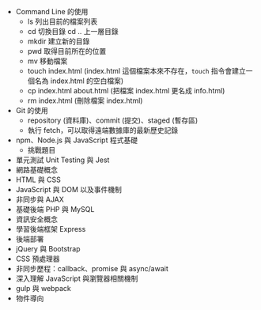 - Command Line 的使用
  - ls 列出目前的檔案列表
  - cd 切換目錄 cd .. 上一層目錄
  - mkdir 建立新的目錄
  - pwd 取得目前所在的位置
  - mv 移動檔案
  - touch index.html (index.html 這個檔案本來不存在，`touch` 指令會建立一個名為 index.html 的空白檔案)
  - cp index.html about.html (把檔案 index.html 更名成 info.html)
  - rm index.html (刪除檔案 index.html)
- Git 的使用
  - repository (資料庫)、commit (提交)、staged (暫存區)
  - 執行 fetch，可以取得遠端數據庫的最新歷史記錄
- npm、Node.js 與 JavaScript 程式基礎
  - 挑戰題目
- 單元測試 Unit Testing 與 Jest
- 網路基礎概念
- HTML 與 CSS
- JavaScript 與 DOM 以及事件機制
- 非同步與 AJAX
- 基礎後端 PHP 與 MySQL
- 資訊安全概念
- 學習後端框架 Express
- 後端部署
- jQuery 與 Bootstrap
- CSS 預處理器
- 非同步歷程：callback、promise 與 async/await
- 深入理解 JavaScript 與瀏覽器相關機制
- gulp 與 webpack
- 物件導向
